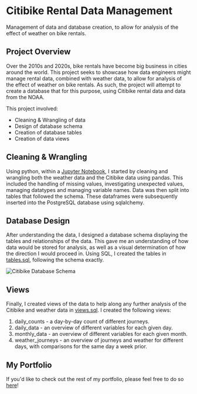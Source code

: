 # Citibike Rental Data Management
 
Management of data and database creation, to allow for analysis of the effect of weather on bike rentals.

## Project Overview

Over the 2010s and 2020s, bike rentals have become big business in cities around the world. This project seeks to showcase how data engineers might manage rental data, combined with weather data, to allow for analysis of the effect of weather on bike rentals. As such, the project will attempt to create a database that for this purpose, using Citibike rental data and data from the NOAA.

This project involved:
- Cleaning & Wrangling of data
- Design of database schema
- Creation of database tables
- Creation of data views

## Cleaning & Wrangling

Using python, within a [Jupyter Notebook]('./bike_rental_data_management.ipynb'), I started by cleaning and wrangling both the weather data and the Citibike data using pandas. This included the handling of missing values, investigating unexpected values, managing datatypes and managing variable names. Data was then split into tables that followed the schema. These dataframes were subsequently inserted into the PostgreSQL database using sqlalchemy.

## Database Design

After understanding the data, I designed a database schema displaying the tables and relationships of the data. This gave me an understanding of how data would be stored for analysis, as well as a visual determination of how the direction I would proceed in. Using SQL, I created the tables in [tables.sql]('./tables.sql'), following the schema exactly.

![Citibike Database Schema]('./schema.png')

## Views

Finally, I created views of the data to help along any further analysis of the Citibike and weather data in [views.sql]('./views.sql'). I created the following views:

1. daily_counts - a day-by-day count of different journeys.
2. daily_data - an overview of different variables for each given day.
3. monthly_data - an overview of different variables for each given month.
4. weather_journeys - an overview of journeys and weather for different days, with comparisons for the same day a week prior.

## My Portfolio

If you'd like to check out the rest of my portfolio, please feel free to do so [here]('https://charlie-marshall.dev')!